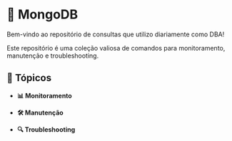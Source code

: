# 🌱 MongoDB 

Bem-vindo ao repositório de consultas que utilizo diariamente como DBA!

Este repositório é uma coleção valiosa de comandos para monitoramento, manutenção e troubleshooting.

## 📂 Tópicos

- **📊 Monitoramento**

- **🛠️ Manutenção**

- **🔍 Troubleshooting**



